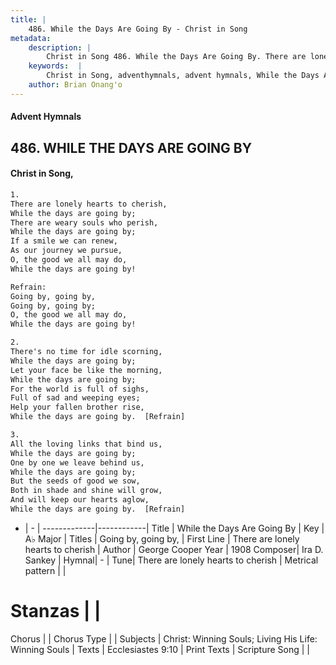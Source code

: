 ```yaml
---
title: |
    486. While the Days Are Going By - Christ in Song
metadata:
    description: |
        Christ in Song 486. While the Days Are Going By. There are lonely hearts to cherish, While the days are going by; There are weary souls who perish, While the days are going by; If a smile we can renew, As our journey we pursue, O, the good we all may do, While the days are going by! 
    keywords:  |
        Christ in Song, adventhymnals, advent hymnals, While the Days Are Going By, There are lonely hearts to cherish. Going by, going by,
    author: Brian Onang'o
---
```


#### Advent Hymnals
## 486. WHILE THE DAYS ARE GOING BY
####  Christ in Song,

```txt
1.
There are lonely hearts to cherish,
While the days are going by;
There are weary souls who perish,
While the days are going by;
If a smile we can renew,
As our journey we pursue,
O, the good we all may do,
While the days are going by!

Refrain:
Going by, going by,
Going by, going by;
O, the good we all may do,
While the days are going by!

2.
There's no time for idle scorning,
While the days are going by;
Let your face be like the morning,
While the days are going by;
For the world is full of sighs,
Full of sad and weeping eyes;
Help your fallen brother rise,
While the days are going by.  [Refrain]

3.
All the loving links that bind us,
While the days are going by;
One by one we leave behind us,
While the days are going by;
But the seeds of good we sow,
Both in shade and shine will grow,
And will keep our hearts aglow,
While the days are going by.  [Refrain]

```

- |   -  |
-------------|------------|
Title | While the Days Are Going By |
Key | A♭ Major |
Titles | Going by, going by, |
First Line | There are lonely hearts to cherish |
Author | George Cooper
Year | 1908
Composer| Ira D. Sankey |
Hymnal|  - |
Tune| There are lonely hearts to cherish |
Metrical pattern | |
# Stanzas |  |
Chorus |  |
Chorus Type |  |
Subjects | Christ: Winning Souls; Living His Life: Winning Souls |
Texts | Ecclesiastes 9:10 |
Print Texts | 
Scripture Song |  |
    
